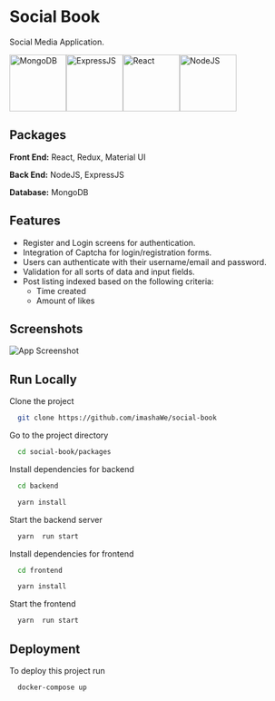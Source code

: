 
# Social Book
Social Media Application.

<img alt="MongoDB" height="100" src="https://cdn.svgporn.com/logos/mongodb-icon.svg?response-content-disposition=attachment%3Bfilename%3Dmongodb-icon.svg" width="100"/><img alt="ExpressJS" height="100" src="https://cdn.svgporn.com/logos/express.svg?response-content-disposition=attachment%3Bfilename%3Dexpress.svg" title="ExpressJS" width="100"/><img alt="React" height="100" src="https://cdn.svgporn.com/logos/react.svg?response-content-disposition=attachment%3Bfilename%3Dreact.svg" width="100"/><img alt="NodeJS" height="100" src="https://cdn.svgporn.com/logos/nodejs.svg?response-content-disposition=attachment%3Bfilename%3Dnodejs.svg" title="NodeJS" width="100"/>


## Packages

**Front End:** React, Redux, Material UI

**Back End:** NodeJS, ExpressJS

**Database:** MongoDB


## Features

- Register and Login screens for authentication.
- Integration of Captcha for login/registration forms.
- Users can authenticate with their username/email and password.
- Validation for all sorts of data and input fields.
- Post listing indexed based on the following criteria:
  -  Time created
  -  Amount of likes


## Screenshots

![App Screenshot](https://res.cloudinary.com/dxrhrbot0/image/upload/v1677126703/portfolio/Social_Book_-_Google_Chrome_2_23_2023_9_55_55_AM_cnwsyd.png)



## Run Locally

Clone the project

```bash
  git clone https://github.com/imashaWe/social-book
```

Go to the project directory

```bash
  cd social-book/packages
```

Install dependencies for backend

```bash
  cd backend
```
```bash
  yarn install
```

Start the backend server

```bash
  yarn  run start
```

Install dependencies for frontend

```bash
  cd frontend
```
```bash
  yarn install
```

Start the frontend

```bash
  yarn  run start
```

## Deployment

To deploy this project run

```bash
  docker-compose up
```
